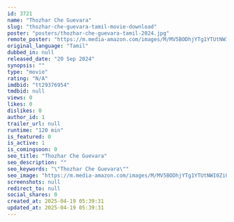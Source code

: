 ```yaml
---
id: 3721
name: "Thozhar Che Guevara"
slug: "thozhar-che-guevara-tamil-movie-download"
poster: "posters/thozhar-che-guevara-tamil-2024.jpg"
remote_poster: "https://m.media-amazon.com/images/M/MV5BODhjYTg1YTUtNWI0Zi00NDRmLWFkZmYtZGM2MjcwNzQ4Y2I5XkEyXkFqcGc@._V1_SX300.jpg"
original_language: "Tamil"
dubbed_in: null
released_date: "20 Sep 2024"
synopsis: ""
type: "movie"
rating: "N/A"
imdbid: "tt29376954"
tmdbid: null
views: 0
likes: 0
dislikes: 0
author_id: 1
trailer_url: null
runtime: "120 min"
is_featured: 0
is_active: 1
is_comingsoon: 0
seo_title: "Thozhar Che Guevara"
seo_description: ""
seo_keywords: "\"Thozhar Che Guevara\""
seo_image: "https://m.media-amazon.com/images/M/MV5BODhjYTg1YTUtNWI0Zi00NDRmLWFkZmYtZGM2MjcwNzQ4Y2I5XkEyXkFqcGc@._V1_SX300.jpg"
screenshots: null
redirect_to: null
social_shares: 0
created_at: 2025-04-19 05:39:31
updated_at: 2025-04-19 05:39:31
---
```


